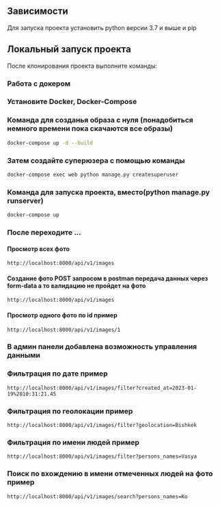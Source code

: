 
## Зависимости

Для запуска проекта установить python версии 3.7 и выше и pip

## Локальный запуск проекта

После клонирования проекта выполните команды:

### Работа  с докером

### Установите Docker, Docker-Compose

### Команда для созданья образа с нуля (понадобиться немного времени пока скачаются все образы)
```bash 
docker-compose up -d --build
```
### Затем создайте суперюзера с помощью команды
```bash
docker-compose exec web python manage.py createsuperuser
```

### Команда для запуска проекта, вместо(python manage.py runserver)
```bash
docker-compose up
```
### После переходите ...

#### Просмотр всех фото 

```
http://localhost:8000/api/v1/images
```

#### Создание фото POST запросом в postman передача данных через form-data а то валидацию не пройдет на фото

```
http://localhost:8000/api/v1/images
```

#### Просмотр одного фото по id пример

```
http://localhost:8000/api/v1/images/1
```

### В админ панели добавлена возможность управления данными

### Фильтрация по дате пример

```
http://localhost:8000/api/v1/images/filter?created_at=2023-01-19%2010:31:21.45
```

### Фильтрация по геолокации пример

```
http://localhost:8000/api/v1/images/filter?geolocation=Bishkek
```

### Фильтрация по имени людей пример

```
http://localhost:8000/api/v1/images/filter?persons_names=Vasya
```

### Поиск по вхождению в имени отмеченных людей на фото пример

```
http://localhost:8000/api/v1/images/search?persons_names=Ko
```


